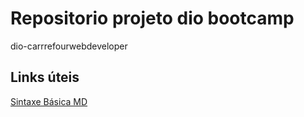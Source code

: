 # Repositorio projeto dio bootcamp
dio-carrrefourwebdeveloper

## Links úteis
[Sintaxe Básica MD](https://www.markdownguide.org/basic-syntax/)
